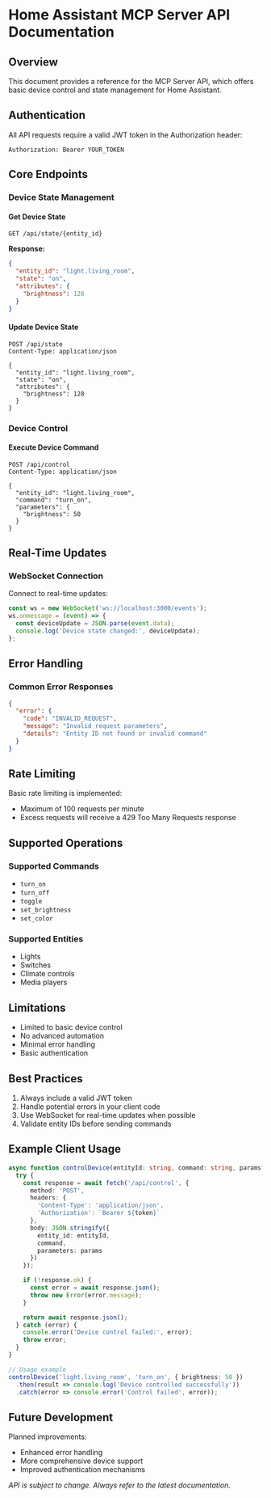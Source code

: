 # Home Assistant MCP Server API Documentation

## Overview

This document provides a reference for the MCP Server API, which offers basic device control and state management for Home Assistant.

## Authentication

All API requests require a valid JWT token in the Authorization header:

```http
Authorization: Bearer YOUR_TOKEN
```

## Core Endpoints

### Device State Management

#### Get Device State
```http
GET /api/state/{entity_id}
```

**Response:**
```json
{
  "entity_id": "light.living_room",
  "state": "on",
  "attributes": {
    "brightness": 128
  }
}
```

#### Update Device State
```http
POST /api/state
Content-Type: application/json

{
  "entity_id": "light.living_room",
  "state": "on",
  "attributes": {
    "brightness": 128
  }
}
```

### Device Control

#### Execute Device Command
```http
POST /api/control
Content-Type: application/json

{
  "entity_id": "light.living_room",
  "command": "turn_on",
  "parameters": {
    "brightness": 50
  }
}
```

## Real-Time Updates

### WebSocket Connection
Connect to real-time updates:

```javascript
const ws = new WebSocket('ws://localhost:3000/events');
ws.onmessage = (event) => {
  const deviceUpdate = JSON.parse(event.data);
  console.log('Device state changed:', deviceUpdate);
};
```

## Error Handling

### Common Error Responses

```json
{
  "error": {
    "code": "INVALID_REQUEST",
    "message": "Invalid request parameters",
    "details": "Entity ID not found or invalid command"
  }
}
```

## Rate Limiting

Basic rate limiting is implemented:
- Maximum of 100 requests per minute
- Excess requests will receive a 429 Too Many Requests response

## Supported Operations

### Supported Commands
- `turn_on`
- `turn_off`
- `toggle`
- `set_brightness`
- `set_color`

### Supported Entities
- Lights
- Switches
- Climate controls
- Media players

## Limitations

- Limited to basic device control
- No advanced automation
- Minimal error handling
- Basic authentication

## Best Practices

1. Always include a valid JWT token
2. Handle potential errors in your client code
3. Use WebSocket for real-time updates when possible
4. Validate entity IDs before sending commands

## Example Client Usage

```typescript
async function controlDevice(entityId: string, command: string, params?: Record<string, unknown>) {
  try {
    const response = await fetch('/api/control', {
      method: 'POST',
      headers: {
        'Content-Type': 'application/json',
        'Authorization': `Bearer ${token}`
      },
      body: JSON.stringify({
        entity_id: entityId,
        command,
        parameters: params
      })
    });

    if (!response.ok) {
      const error = await response.json();
      throw new Error(error.message);
    }

    return await response.json();
  } catch (error) {
    console.error('Device control failed:', error);
    throw error;
  }
}

// Usage example
controlDevice('light.living_room', 'turn_on', { brightness: 50 })
  .then(result => console.log('Device controlled successfully'))
  .catch(error => console.error('Control failed', error));
```

## Future Development

Planned improvements:
- Enhanced error handling
- More comprehensive device support
- Improved authentication mechanisms

*API is subject to change. Always refer to the latest documentation.*

